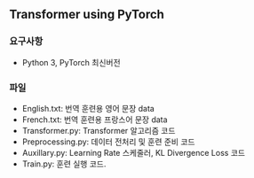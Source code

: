 ﻿## Transformer using PyTorch

### 요구사항
- Python 3, PyTorch 최신버전

### 파일
- English.txt: 번역 훈련용 영어 문장 data
- French.txt: 번역 훈련용 프랑스어 문장 data
- Transformer.py: Transformer 알고리즘 코드
- Preprocessing.py: 데이터 전처리 및 훈련 준비 코드
- Auxillary.py: Learning Rate 스케줄러, KL Divergence Loss 코드
- Train.py: 훈련 실행 코드.
